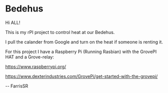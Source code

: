 # Bedehus

Hi ALL!

This is my rPI project to control heat at our Bedehus.

I pull the calander from Google and turn on the heat if someone is renting it.

For this project I have a Raspberry Pi (Running Rasbian) with the GrovePI HAT and a Grove-relay:

https://www.raspberrypi.org/

https://www.dexterindustries.com/GrovePi/get-started-with-the-grovepi/


--
FarrisSR

